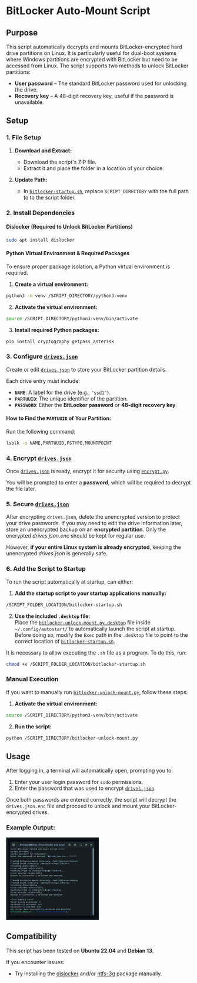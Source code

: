 # BitLocker Auto-Mount Script

## Purpose

This script automatically decrypts and mounts BitLocker-encrypted hard drive partitions on Linux.
It is particularly useful for dual-boot systems where Windows partitions are encrypted with BitLocker but need to be accessed from Linux.
The script supports two methods to unlock BitLocker partitions:
- **User password** – The standard BitLocker password used for unlocking the drive.
- **Recovery key** – A 48-digit recovery key, useful if the password is unavailable.

## Setup

### **1. File Setup**

1. **Download and Extract:**
   - Download the script's ZIP file.
   - Extract it and place the folder in a location of your choice.

2. **Update Path:**
   - In [`bitlocker-startup.sh`](./bitlocker-startup.sh), replace `SCRIPT_DIRECTORY` with the full path to to the script folder.

### **2. Install Dependencies**

#### **Dislocker (Required to Unlock BitLocker Partitions)**  
```bash
sudo apt install dislocker
```

#### **Python Virtual Environment & Required Packages**  

To ensure proper package isolation, a Python virtual environment is required.

1. **Create a virtual environment:**  
```bash
python3 -m venv /SCRIPT_DIRECTORY/python3-venv
```

2. **Activate the virtual environment:**  
```bash
source /SCRIPT_DIRECTORY/python3-venv/bin/activate
```

3. **Install required Python packages:**  
```bash
pip install cryptography getpass_asterisk
```

### **3. Configure [`drives.json`](./drives.json)**

Create or edit [`drives.json`](./drives.json) to store your BitLocker partition details.

Each drive entry must include:  
- **`NAME`**: A label for the drive (e.g., `"ssd1"`).  
- **`PARTUUID`**: The unique identifier of the partition.  
- **`PASSWORD`**: Either the **BitLocker password** or **48-digit recovery key**.

#### **How to Find the `PARTUUID` of Your Partition:**  
Run the following command:  
```bash
lsblk -o NAME,PARTUUID,FSTYPE,MOUNTPOINT
```

### 4. **Encrypt [`drives.json`](./drives.json)**

Once [`drives.json`](./drives.json) is ready, encrypt it for security using [`encrypt.py`](./encrypt.py).

You will be prompted to enter a **password**, which will be required to decrypt the file later.

### 5. **Secure [`drives.json`](./drives.json)**

After encrypting `drives.json`, delete the unencrypted version to protect your drive passwords.
If you may need to edit the drive information later, store an unencrypted backup on an **encrypted partition**. Only the encrypted *drives.json.enc* should be kept for regular use.

However, **if your entire Linux system is already encrypted**, keeping the unencrypted *drives.json* is generally safe.

### 6. **Add the Script to Startup**

To run the script automatically at startup, can either:

1. **Add the startup script to your startup applications manually:**
```bash
/SCRIPT_FOLDER_LOCATION/bitlocker-startup.sh
```

2. **Use the included `.desktop` file:**\
Place the [`bitlocker-unlock-mount.py.desktop`](./bitlocker-unlock-mount.py.desktop) file inside `~/.config/autostart/` to automatically launch the script at startup. Before doing so, modify the `Exec` path in the `.desktop` file to point to the correct location of [`bitlocker-startup.sh`](./bitlocker-startup.sh).

It is necessary to allow executing the `.sh` file as a program. To do this, run:
```bash
chmod +x /SCRIPT_FOLDER_LOCATION/bitlocker-startup.sh
```

### **Manual Execution**

If you want to manually run [`bitlocker-unlock-mount.py`](./bitlocker-unlock-mount.py), follow these steps:

1. **Activate the virtual environment:**  
```bash
source /SCRIPT_DIRECTORY/python3-venv/bin/activate
```

2. **Run the script:**  
```bash
python /SCRIPT_DIRECTORY/bitlocker-unlock-mount.py
```

## Usage

After logging in, a terminal will automatically open, prompting you to:

1. Enter your user login password for `sudo` permissions.
2. Enter the password that was used to encrypt [`drives.json`](./drives.json).

Once both passwords are entered correctly, the script will decrypt the `drives.json.enc` file and proceed to unlock and mount your BitLocker-encrypted drives.

### **Example Output:**
<img src="./demo.png" alt="Demo" style="width: 50%;">

## **Compatibility**

This script has been tested on **Ubuntu 22.04** and **Debian 13**.

If you encounter issues:
- Try installing the [dislocker](https://github.com/Aorimn/dislocker) and/or [ntfs-3g](https://github.com/tuxera/ntfs-3g) package manually.
